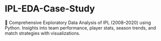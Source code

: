 # IPL-EDA-Case-Study
🏏 Comprehensive Exploratory Data Analysis of IPL (2008–2020) using Python. Insights into team performance, player stats, season trends, and match strategies with visualizations.
